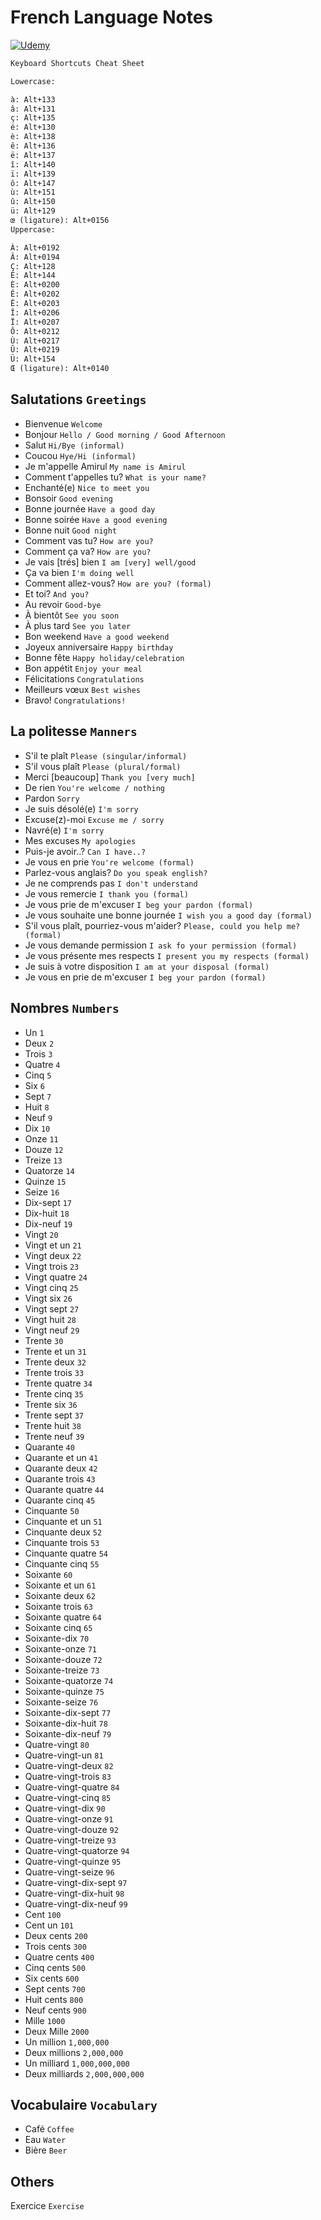 # French Language Notes

[![Udemy](https://img.shields.io/badge/Udemy-blueviolet?style=for-the-badge&logo=Udemy&logoColor=white)](https://www.udemy.com/course/complete-french-course)

```.txt
Keyboard Shortcuts Cheat Sheet

Lowercase:

à: Alt+133
â: Alt+131
ç: Alt+135
é: Alt+130
è: Alt+138
ê: Alt+136
ë: Alt+137
î: Alt+140
ï: Alt+139
ô: Alt+147
ù: Alt+151
û: Alt+150
ü: Alt+129
œ (ligature): Alt+0156
Uppercase:

À: Alt+0192
Â: Alt+0194
Ç: Alt+128
É: Alt+144
È: Alt+0200
Ê: Alt+0202
Ë: Alt+0203
Î: Alt+0206
Ï: Alt+0207
Ô: Alt+0212
Ù: Alt+0217
Û: Alt+0219
Ü: Alt+154
Œ (ligature): Alt+0140
```

## Salutations `Greetings`

- Bienvenue `Welcome`
- Bonjour `Hello / Good morning / Good Afternoon`
- Salut `Hi/Bye (informal)`
- Coucou `Hye/Hi (informal)`
- Je m'appelle Amirul `My name is Amirul`
- Comment t'appelles tu? `What is your name?`
- Enchanté(e) `Nice to meet you`
- Bonsoir `Good evening`
- Bonne journée `Have a good day`
- Bonne soirée `Have a good evening`
- Bonne nuit `Good night`
- Comment vas tu? `How are you?`
- Comment ça va? `How are you?`
- Je vais [trés] bien `I am [very] well/good`
- Ça va bien `I'm doing well`
- Comment allez-vous? `How are you? (formal)`
- Et toi? `And you?`
- Au revoir `Good-bye`
- À bientôt `See you soon`
- À plus tard `See you later`
- Bon weekend `Have a good weekend`
- Joyeux anniversaire `Happy birthday`
- Bonne fête `Happy holiday/celebration`
- Bon appétit `Enjoy your meal`
- Félicitations `Congratulations`
- Meilleurs vœux `Best wishes`
- Bravo! `Congratulations!`

## La politesse `Manners`

- S'il te plaît `Please (singular/informal)`
- S'il vous plaît `Please (plural/formal)`
- Merci [beaucoup] `Thank you [very much]`
- De rien `You're welcome / nothing`
- Pardon `Sorry`
- Je suis désolé(e) `I'm sorry`
- Excuse(z)-moi `Excuse me / sorry`
- Navré(e) `I'm sorry`
- Mes excuses `My apologies`
- Puis-je avoir..? `Can I have..?`
- Je vous en prie `You're welcome (formal)`
- Parlez-vous anglais? `Do you speak english?`
- Je ne comprends pas `I don't understand`
- Je vous remercie `I thank you (formal)`
- Je vous prie de m'excuser `I beg your pardon (formal)`
- Je vous souhaite une bonne journée `I wish you a good day (formal)`
- S'il vous plaît, pourriez-vous m'aider? `Please, could you help me? (formal)`
- Je vous demande permission `I ask fo your permission (formal)`
- Je vous présente mes respects `I present you my respects (formal)`
- Je suis à votre disposition `I am at your disposal (formal)`
- Je vous en prie de m'excuser `I beg your pardon (formal)`

## Nombres `Numbers`

- Un `1`
- Deux `2`
- Trois `3`
- Quatre `4`
- Cinq `5`
- Six `6`
- Sept `7`
- Huit `8`
- Neuf `9`
- Dix `10`
- Onze `11`
- Douze `12`
- Treize `13`
- Quatorze `14`
- Quinze `15`
- Seize `16`
- Dix-sept `17`
- Dix-huit `18`
- Dix-neuf `19`
- Vingt `20`
- Vingt et un `21`
- Vingt deux `22`
- Vingt trois `23`
- Vingt quatre `24`
- Vingt cinq `25`
- Vingt six `26`
- Vingt sept `27`
- Vingt huit `28`
- Vingt neuf `29`
- Trente `30`
- Trente et un `31`
- Trente deux `32`
- Trente trois `33`
- Trente quatre `34`
- Trente cinq `35`
- Trente six `36`
- Trente sept `37`
- Trente huit `38`
- Trente neuf `39`
- Quarante `40`
- Quarante et un `41`
- Quarante deux `42`
- Quarante trois `43`
- Quarante quatre `44`
- Quarante cinq `45`
- Cinquante `50`
- Cinquante et un `51`
- Cinquante deux `52`
- Cinquante trois `53`
- Cinquante quatre `54`
- Cinquante cinq `55`
- Soixante `60`
- Soixante et un `61`
- Soixante deux `62`
- Soixante trois `63`
- Soixante quatre `64`
- Soixante cinq `65`
- Soixante-dix `70`
- Soixante-onze `71`
- Soixante-douze `72`
- Soixante-treize `73`
- Soixante-quatorze `74`
- Soixante-quinze `75`
- Soixante-seize `76`
- Soixante-dix-sept `77`
- Soixante-dix-huit `78`
- Soixante-dix-neuf `79`
- Quatre-vingt `80`
- Quatre-vingt-un `81`
- Quatre-vingt-deux `82`
- Quatre-vingt-trois `83`
- Quatre-vingt-quatre `84`
- Quatre-vingt-cinq `85`
- Quatre-vingt-dix `90`
- Quatre-vingt-onze `91`
- Quatre-vingt-douze `92`
- Quatre-vingt-treize `93`
- Quatre-vingt-quatorze `94`
- Quatre-vingt-quinze `95`
- Quatre-vingt-seize `96`
- Quatre-vingt-dix-sept `97`
- Quatre-vingt-dix-huit `98`
- Quatre-vingt-dix-neuf `99`
- Cent `100`
- Cent un `101`
- Deux cents `200`
- Trois cents `300`
- Quatre cents `400`
- Cinq cents `500`
- Six cents `600`
- Sept cents `700`
- Huit cents `800`
- Neuf cents `900`
- Mille `1000`
- Deux Mille `2000`
- Un million `1,000,000`
- Deux millions `2,000,000`
- Un milliard `1,000,000,000`
- Deux milliards `2,000,000,000`

## Vocabulaire `Vocabulary`

- Café `Coffee`
- Eau `Water`
- Bière `Beer`

## Others

Exercice `Exercise`
